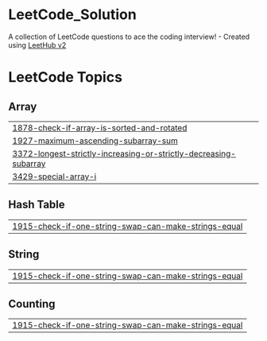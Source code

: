 # LeetCode_Solution
A collection of LeetCode questions to ace the coding interview! - Created using [LeetHub v2](https://github.com/arunbhardwaj/LeetHub-2.0)

<!---LeetCode Topics Start-->
# LeetCode Topics
## Array
|  |
| ------- |
| [1878-check-if-array-is-sorted-and-rotated](https://github.com/0YoussefAhmed00/LeetCode_Solution/tree/master/1878-check-if-array-is-sorted-and-rotated) |
| [1927-maximum-ascending-subarray-sum](https://github.com/0YoussefAhmed00/LeetCode_Solution/tree/master/1927-maximum-ascending-subarray-sum) |
| [3372-longest-strictly-increasing-or-strictly-decreasing-subarray](https://github.com/0YoussefAhmed00/LeetCode_Solution/tree/master/3372-longest-strictly-increasing-or-strictly-decreasing-subarray) |
| [3429-special-array-i](https://github.com/0YoussefAhmed00/LeetCode_Solution/tree/master/3429-special-array-i) |
## Hash Table
|  |
| ------- |
| [1915-check-if-one-string-swap-can-make-strings-equal](https://github.com/0YoussefAhmed00/LeetCode_Solution/tree/master/1915-check-if-one-string-swap-can-make-strings-equal) |
## String
|  |
| ------- |
| [1915-check-if-one-string-swap-can-make-strings-equal](https://github.com/0YoussefAhmed00/LeetCode_Solution/tree/master/1915-check-if-one-string-swap-can-make-strings-equal) |
## Counting
|  |
| ------- |
| [1915-check-if-one-string-swap-can-make-strings-equal](https://github.com/0YoussefAhmed00/LeetCode_Solution/tree/master/1915-check-if-one-string-swap-can-make-strings-equal) |
<!---LeetCode Topics End-->